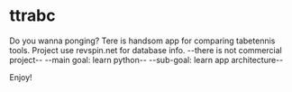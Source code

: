 # ttrabc

Do you wanna ponging?
Tere is handsom app for comparing tabetennis tools.
Project use revspin.net for database info.
--there is not commercial project--
--main goal: learn python--
--sub-goal: learn app architecture--

Enjoy!
